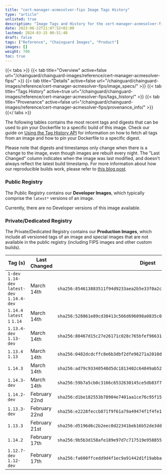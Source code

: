 ```yaml
---
title: "cert-manager-acmesolver-fips Image Tags History"
type: "article"
unlisted: true
description: "Image Tags and History for the cert-manager-acmesolver-fips Chainguard Image"
date: 2023-06-22T11:07:52+02:00
lastmod: 2024-03-15 00:51:40
draft: false
tags: ["Reference", "Chainguard Images", "Product"]
images: []
weight: 700
toc: true
---
```


{{< tabs >}}
{{< tab title="Overview" active=false url="/chainguard/chainguard-images/reference/cert-manager-acmesolver-fips/" >}}
{{< tab title="Details" active=false url="/chainguard/chainguard-images/reference/cert-manager-acmesolver-fips/image_specs/" >}}
{{< tab title="Tags History" active=true url="/chainguard/chainguard-images/reference/cert-manager-acmesolver-fips/tags_history/" >}}
{{< tab title="Provenance" active=false url="/chainguard/chainguard-images/reference/cert-manager-acmesolver-fips/provenance_info/" >}}
{{</ tabs >}}

The following tables contains the most recent tags and digests that can be used to pin your Dockerfile to a specific build of this image. Check our guide on [Using the Tag History API](/chainguard/chainguard-images/using-the-tag-history-api/) for information on how to fetch all tags from an image and how to pin your Dockerfile to a specific digest.

Please note that digests and timestamps only change when there is a change to the image, even though images are rebuilt every night. The "Last Changed" column indicates when the image was last modified, and doesn't always reflect the latest build timestamp. For more information about how our reproducible builds work, please refer to [this blog post](https://www.chainguard.dev/unchained/reproducing-chainguards-reproducible-image-builds).

### Public Registry
The Public Registry contains our **Developer Images**, which typically comprise the `latest*` versions of an image.

Currently, there are no Developer versions of this image available.

### Private/Dedicated Registry
The Private/Dedicated Registry contains our **Production Images**, which include all versioned tags of an image and special images that are not available in the public registry (including FIPS images and other custom builds).

| Tag (s)                                       | Last Changed  | Digest                                                                    |
|-----------------------------------------------|---------------|---------------------------------------------------------------------------|
|  `1-dev` `1.14-dev` `latest-dev` `1.14.4-dev` | March 14th    | `sha256:854613883511f94d9233aea2b5e33f0a2c7e79038622bbe83fbba5f93e2733a5` |
|  `1.14.4` `latest` `1` `1.14`                 | March 14th    | `sha256:528861e89cd38413c566d696098a0835c0c1a08bd9395cc0f0e7cfc735977583` |
|  `1.13.4-dev` `1.13-dev`                      | March 14th    | `sha256:80467d15c27e26171c028c765bfef96631eaaa5106936fe3014275fe7cbde5e1` |
|  `1.13.4` `1.13`                              | March 14th    | `sha256:0482dcdcffc8e6b3dbf2dfe96271a2010d62611358b80627930f6c983ce0c2cb` |
|  `1.14.3`                                     | March 14th    | `sha256:ad79c93340548d5dc1813402c64849ab52a9b46a11d8c4f4a6b49b1e74854115` |
|  `1.14.3-dev`                                 | March 14th    | `sha256:59b7a5cb0c3166c6532630145ce5db83f79af87b2b569060c1d84078cb9a8638` |
|  `1.14.2-dev`                                 | February 22nd | `sha256:d1be182553b78904e7401aa1ce76c95f1509291443b3c31a4811619f59d6dc8c` |
|  `1.13.3-dev`                                 | February 22nd | `sha256:e2228feccb871f9f61a79a49474f1f4fe17f05507ff222eff0c171b45cc3d49c` |
|  `1.13.3`                                     | February 21st | `sha256:d5196d6c2b2eec0d22341beb16b52de3dd9a2bdcfdccb5c5ce44f0db9c4bd1c6` |
|  `1.14.2`                                     | February 17th | `sha256:9b5b3d158afe189e97d7c717519e95885568ad18eab063a496abc025bc936c99` |
|  `1.12.7-dev` `1.12-dev`                      | February 17th | `sha256:fa600ffcedd9d4f1ec9a91442d1f19abbafd053396129b1344495684e83ac88e` |

